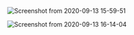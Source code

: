 ![Screenshot from 2020-09-13 15-59-51](https://user-images.githubusercontent.com/40004321/93017154-b023ca80-f5db-11ea-8601-115fe9b325c8.png)


![Screenshot from 2020-09-13 16-14-04](https://user-images.githubusercontent.com/40004321/93017213-2aece580-f5dc-11ea-93fe-b33aebf11056.png)

